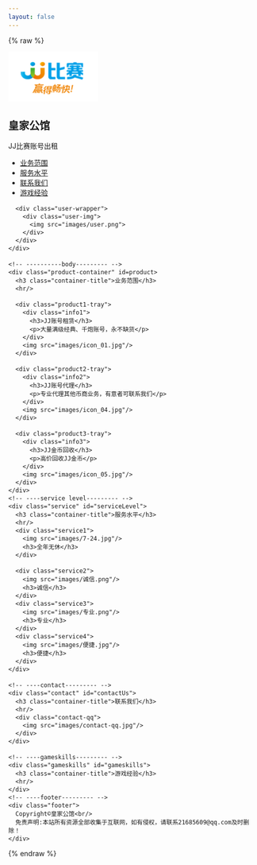 ```yaml
---
layout: false
---
```

{% raw %}
<!DOCTYPE html
  PUBLIC "-//W3C//DTD XHTML 1.0 Transitional//EN" "http://www.w3.org/TR/xhtml1/DTD/xhtml1-transitional.dtd">
<html xmlns="http://www.w3.org/1999/xhtml">

<head>
  <meta charset="UTF-8">
  <title>皇家公馆 JJ比赛账号出租</title>
  <link href="index.css" rel="stylesheet" type="text/css">
</head>

<body>
  <div class="container">
    <!-- ----------header--------- -->
    <div class="header">
      <div class="image-wrapper">
        <img src="images/title_img.png" height="100"/>
      </div>
      <div class="title-wrapper">
        <div class="title-info">
          <h2>皇家公馆</h2>
          <p>JJ比赛账号出租</p>
        </div>
      </div>
      <div class="navbar-wrapper">
        <div class="navbar">
          <ul>
            <li><a href="#product">业务范围</a></li>
            <li><a href="#serviceLevel">服务水平</a></li>
            <li><a href="#contactUs">联系我们</a></li>
            <li><a href="#gameskills">游戏经验</a></li>
          </ul>
        </div>
      </div>

      <div class="user-wrapper">
        <div class="user-img">
          <img src="images/user.png">
        </div>
      </div>
    </div>
    
    <!-- ----------body--------- -->
    <div class="product-container" id=product>
      <h3 class="container-title">业务范围</h3>
      <hr/>

      <div class="product1-tray">
        <div class="info1">
          <h3>JJ账号租赁</h3>
          <p>大量满级经典、千炮账号，永不缺货</p>
        </div>
        <img src="images/icon_01.jpg"/>
      </div>

      <div class="product2-tray">
        <div class="info2">
          <h3>JJ账号代理</h3>
          <p>专业代理其他币商业务，有意者可联系我们</p>
        </div>
        <img src="images/icon_04.jpg"/>
      </div>

      <div class="product3-tray">
        <div class="info3">
          <h3>JJ金币回收</h3>
          <p>高价回收JJ金币</p>
        </div>
        <img src="images/icon_05.jpg"/>
      </div>
    </div>
    <!-- ----service level--------- -->
    <div class="service" id="serviceLevel">
      <h3 class="container-title">服务水平</h3>
      <hr/>
      <div class="service1">
        <img src="images/7-24.jpg"/>
        <h3>全年无休</h3>
      </div>

      <div class="service2">
        <img src="images/诚信.png"/>
        <h3>诚信</h3>
      </div>
      <div class="service3">
        <img src="images/专业.png"/>
        <h3>专业</h3>
      </div>
      <div class="service4">
        <img src="images/便捷.jpg"/>
        <h3>便捷</h3>
      </div>
    </div>

    <!-- ----contact--------- -->
    <div class="contact" id="contactUs">
      <h3 class="container-title">联系我们</h3>
      <hr/>
      <div class="contact-qq">
        <img src="images/contact-qq.jpg"/>
      </div>
    </div>

    <!-- ----gameskills--------- -->
    <div class="gameskills" id="gameskills">
      <h3 class="container-title">游戏经验</h3>
      <hr/>
    </div>
    <!-- ----footer--------- -->
    <div class="footer">
      Copyright©皇家公馆<br/>
      免责声明:本站所有资源全部收集于互联网，如有侵权，请联系21685609@qq.com及时删除！
    </div>
  </div>
</body>

</html>
{% endraw %}


